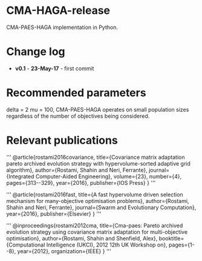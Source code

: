 # CMA-HAGA-release
CMA-PAES-HAGA implementation in Python.

# Change log
- **v0.1** - **23-May-17** - first commit

# Recommended parameters
delta = 2
mu = 100, CMA-PAES-HAGA operates on small population sizes regardless of the number of objectives being considered.

# Relevant publications

'''
@article{rostami2016covariance,
  title={Covariance matrix adaptation pareto archived evolution strategy with hypervolume-sorted adaptive grid algorithm},
  author={Rostami, Shahin and Neri, Ferrante},
  journal={Integrated Computer-Aided Engineering},
  volume={23},
  number={4},
  pages={313--329},
  year={2016},
  publisher={IOS Press}
}
'''

'''
@article{rostami2016fast,
  title={A fast hypervolume driven selection mechanism for many-objective optimisation problems},
  author={Rostami, Shahin and Neri, Ferrante},
  journal={Swarm and Evolutionary Computation},
  year={2016},
  publisher={Elsevier}
}
'''

'''
@inproceedings{rostami2012cma,
  title={Cma-paes: Pareto archived evolution strategy using covariance matrix adaptation for multi-objective optimisation},
  author={Rostami, Shahin and Shenfield, Alex},
  booktitle={Computational Intelligence (UKCI), 2012 12th UK Workshop on},
  pages={1--8},
  year={2012},
  organization={IEEE}
}
'''